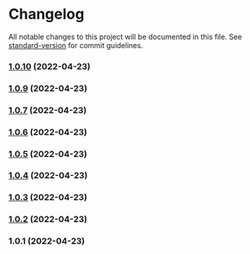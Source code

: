 # Changelog

All notable changes to this project will be documented in this file. See [standard-version](https://github.com/conventional-changelog/standard-version) for commit guidelines.

### [1.0.10](https://github.com/elixxrades/nodejs-logger/compare/v1.0.9...v1.0.10) (2022-04-23)

### [1.0.9](https://github.com/elixxrades/nodejs-logger/compare/v1.0.7...v1.0.9) (2022-04-23)

### [1.0.7](https://github.com/elixxrades/nodejs-logger/compare/v1.0.6...v1.0.7) (2022-04-23)

### [1.0.6](https://github.com/elixxrades/nodejs-logger/compare/v1.0.5...v1.0.6) (2022-04-23)

### [1.0.5](https://github.com/elixxrades/nodejs-logger/compare/v1.0.4...v1.0.5) (2022-04-23)

### [1.0.4](https://github.com/elixxrades/nodejs-logger/compare/v1.0.3...v1.0.4) (2022-04-23)

### [1.0.3](https://github.com/elixxrades/nodejs-logger/compare/v1.0.2...v1.0.3) (2022-04-23)

### [1.0.2](https://github.com/elixxrades/nodejs-logger/compare/v1.0.1...v1.0.2) (2022-04-23)

### 1.0.1 (2022-04-23)
